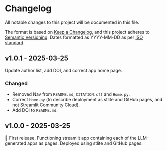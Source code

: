 # Changelog

All notable changes to this project will be documented in this file.

The format is based on [Keep a Changelog](https://keepachangelog.com/en/1.1.0/),
and this project adheres to [Semantic Versioning](https://semver.org/spec/v2.0.0.html). Dates formatted as YYYY-MM-DD as per [ISO standard](https://www.iso.org/iso-8601-date-and-time-format.html).

## v1.0.1 - 2025-03-25

Update author list, add DOI, and correct app home page.

### Changed

* Removed Nav from `README.md`, `CITATION.cff` and `Home.py`.
* Correct `Home.py` (to describe deployment as stlite and GitHub pages, and not Streamlit Community Cloud).
* Add DOI to `README.md`.

## v1.0.0 - 2025-03-25

🌱 First release. Functioning streamlit app containing each of the LLM-generated apps as pages. Deployed using stlite and GitHub pages.
